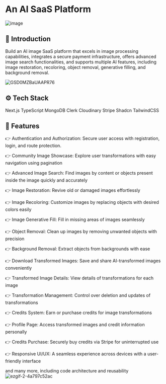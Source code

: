 # An AI SaaS Platform

![image](https://github.com/user-attachments/assets/8817bba3-88cf-488b-9241-06a4e1f46052) 

## 🤖 Introduction
Build an AI image SaaS platform that excels in image processing capabilities, integrates a secure payment infrastructure, offers advanced image search functionalities, and supports multiple AI features, including image restoration, recoloring, object removal, generative filling, and background removal.

![GSD0MZBaUAAPR76](https://github.com/user-attachments/assets/3a6a5c1e-d271-441c-9115-0f0fbf96808f)

## ⚙️ Tech Stack
Next.js
TypeScript
MongoDB
Clerk
Cloudinary
Stripe
Shadcn
TailwindCSS

## 🔋 Features
👉 Authentication and Authorization: Secure user access with registration, login, and route protection.

👉 Community Image Showcase: Explore user transformations with easy navigation using pagination

👉 Advanced Image Search: Find images by content or objects present inside the image quickly and accurately

👉 Image Restoration: Revive old or damaged images effortlessly

👉 Image Recoloring: Customize images by replacing objects with desired colors easily

👉 Image Generative Fill: Fill in missing areas of images seamlessly

👉 Object Removal: Clean up images by removing unwanted objects with precision

👉 Background Removal: Extract objects from backgrounds with ease

👉 Download Transformed Images: Save and share AI-transformed images conveniently

👉 Transformed Image Details: View details of transformations for each image

👉 Transformation Management: Control over deletion and updates of transformations

👉 Credits System: Earn or purchase credits for image transformations

👉 Profile Page: Access transformed images and credit information personally

👉 Credits Purchase: Securely buy credits via Stripe for uninterrupted use

👉 Responsive UI/UX: A seamless experience across devices with a user-friendly interface

and many more, including code architecture and reusability
![ezgif-2-4a797c52ac](https://github.com/user-attachments/assets/b384c80b-170f-481e-84a0-84429cde1326)


